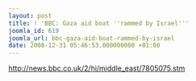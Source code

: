 ```yaml
---
layout: post
title: ! 'BBC: Gaza aid boat ''rammed by Israel'''
joomla_id: 619
joomla_url: bbc-gaza-aid-boat-rammed-by-israel
date: 2008-12-31 05:46:53.000000000 +01:00
---
```

<p><a href="http://news.bbc.co.uk/2/hi/middle_east/7805075.stm">http://news.bbc.co.uk/2/hi/middle_east/7805075.stm</a></p>
